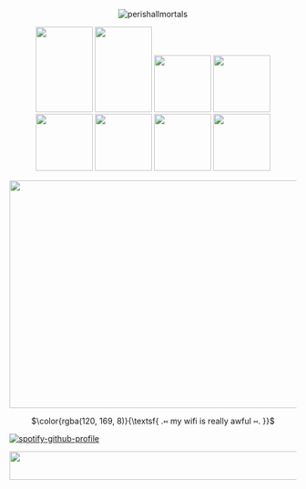 <p align="center"> 
  <img src="https://komarev.com/ghpvc/?username=perishallmortals&label=Profile%20views&color=71d42a&style=plastic" alt="perishallmortals" /> </p>
</p>

<p align=center> 
  <img width="100" height="150" src="https://64.media.tumblr.com/846cc246217649ce772c8be3d9239c99/6d78bc7631b17625-fa/s100x200/065c7b13b38340bdee1c3fad6846edbe8ae07d98.pnj"> <img width="100" height="150" src="https://adriansblinkiecollection.neocities.org/stamps/f36.png"> <img width="100" height"150" src="https://64.media.tumblr.com/f1fe7cb7463a4d1c9ea0c2252e900e0f/70199db9eea296dd-cd/s100x200/46a09dd1488364186a0e0cbc6e5561764f28c1b0.pnj"> <img width="100" height"150" src="https://64.media.tumblr.com/c0b716b5cf63c5ec3c4dc84f1b716df0/f132f9bfe720653b-1c/s250x400/f49b43f20b770791661c941d82915836fa2c92d4.pnj"> <img width="100" height"150" src="https://64.media.tumblr.com/acda4b45557dd38d0badfa523909cd8c/8e782af85249706f-63/s100x200/479d6a2edc391dc218c9319e0299e27a4b142a31.gifv"> <img width="100" height"150" src="https://64.media.tumblr.com/666a5528c9fb5f87bb1cf4e24b0c2f80/10da6cde394aee6e-fb/s100x200/015a095085d0ff7607fc4c497ebca7659a423c4f.gifv"> <img width="100" height"150" src="https://64.media.tumblr.com/d39b7e30912410d61c924d556a82bbf1/3c9a476b99d675e6-0b/s100x200/54008f619be08bb2285ff26749acb2fe2ffd9075.pnj"> <img width="100" height"150" src="https://64.media.tumblr.com/707520f86088fcb6380b36c0006207b6/f831dcec0c901017-aa/s100x200/3f61aad0aacea1eb29db017b9493cbea5b3932b3.gifv">
</p>


 
<p align=center>
  <img width="900" height="400" src="https://i.pinimg.com/1200x/a2/a6/0b/a2a60bdbca8312a84d891193fb1190aa.jpg">
</p>


<p align=center>
$\color{rgba(120, 169, 8)}{\textsf{ .⑅ my wifi is really awful ⑅. }}$<br/>

[![spotify-github-profile](https://spotify-github-profile.kittinanx.com/api/view?uid=31dtaavnvf2tnlninmxbzx7qnzzm&cover_image=true&theme=default&show_offline=true&background_color=0d2202&interchange=false&bar_color=84bc0b)](https://github.com/kittinan/spotify-github-profile)


<p align=center>
 <img width="1000" height="50" src="https://64.media.tumblr.com/358a3d821fc6e9b9b03ae800ec02fe03/7e680e2fd6ef831a-25/s500x750/700f22c26d1cabce96f8ce1124a3c8d3a4579161.pnj">
